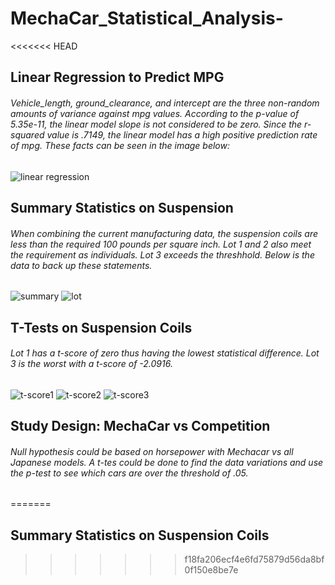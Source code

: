 # MechaCar_Statistical_Analysis-

<<<<<<< HEAD
## Linear Regression to Predict MPG

###### Vehicle_length, ground_clearance, and intercept are the three non-random amounts of variance against mpg values.  According to the p-value of 5.35e-11, the linear model slope is not considered to be zero. Since the r-squared value is .7149, the linear model has a high positive prediction rate of mpg.  These facts can be seen in the image below:
![linear regression]()

## Summary Statistics on Suspension

###### When combining the current manufacturing data, the suspension coils are less than the required 100 pounds per square inch.  Lot 1 and 2 also meet the requirement as individuals.  Lot 3 exceeds the threshhold.  Below is the data to back up these statements.
![summary]()
![lot]()

## T-Tests on Suspension Coils

###### Lot 1 has a t-score of zero thus having the lowest statistical difference.  Lot 3 is the worst with a t-score of -2.0916.
![t-score1]()
![t-score2]()
![t-score3]()

## Study Design: MechaCar vs Competition
###### Null hypothesis could be based on horsepower with Mechacar vs all Japanese models.  A t-tes could be done to find the data variations and use the p-test to see which cars are over the threshold of .05.
=======
## Summary Statistics on Suspension Coils
>>>>>>> f18fa206ecf4e6fd75879d56da8bf0f150e8be7e
